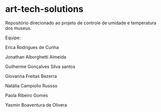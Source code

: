 # art-tech-solutions
Repositório direcionado ao projeto de controle de umidade e temperatura dos museus. 

Equipe:

Erica Rodrigues de Cunha 

Jonathan Alborghetti Almeida

Guilherme Gonçalves Silva santos

Giovanna Freitas Bezerra

Natália Campiolio Russso

Paola Ribeiro Gomes

Yasmin Boaventura de Olivera
